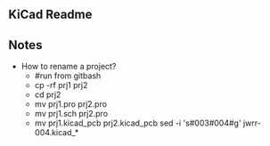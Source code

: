KiCad Readme
------------


Notes
------

* How to rename a project?
  * #run from gitbash
  * cp -rf prj1 prj2
  * cd prj2
  * mv prj1.pro prj2.pro
  * mv prj1.sch prj2.pro
  * mv prj1.kicad_pcb prj2.kicad_pcb
  sed -i 's#003#004#g' jwrr-004.kicad_*

